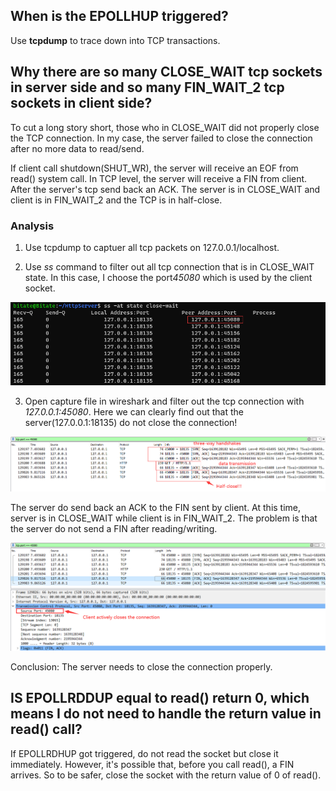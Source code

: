 ## When is the EPOLLHUP triggered?

Use **tcpdump** to trace down into TCP transactions.


## Why there are so many CLOSE_WAIT tcp sockets in server side and so many FIN_WAIT_2 tcp sockets in client side?

To cut a long story short, those who in CLOSE_WAIT did not properly close the TCP connection. In my case, the server failed to close the connection after no more data to read/send.


If client call shutdown(SHUT_WR), the server will receive an EOF from read() system call. In TCP level, the server will receive a FIN from client. After the server's tcp send back an ACK. The server is in CLOSE_WAIT and client is in FIN_WAIT_2 and the TCP is in half-close.

### Analysis  
1. Use tcpdump to captuer all tcp packets on 127.0.0.1/localhost.

2. Use *ss* command to filter out all tcp connection that is in CLOSE_WAIT state. In this case, I choose the port*45080* which is used by the client socket.

![ss command](notes/screenshots/20210124114332.png)

3. Open capture file in wireshark and filter out the tcp connection with *127.0.0.1:45080*. Here we can clearly find out that the server(127.0.0.1:18135) do not close the connection! 

![packet info](notes/screenshots/20210124114902.png)

The server do send back an ACK to the FIN sent by client. At this time, server is in CLOSE_WAIT while client is in FIN_WAIT_2. The problem is that the server do not send a FIN after reading/writing. 

![packet info](notes/screenshots/20210124115011.png)

Conclusion: The server needs to close the connection properly. 

## IS EPOLLRDDUP equal to read() return 0, which means I do not need to handle the return value in read() call?
If EPOLLRDHUP got triggered, do not read the socket but close it immediately. However, it's possible that, before you call read(), a FIN arrives. So to be safer, close the socket with the return value of 0 of read().